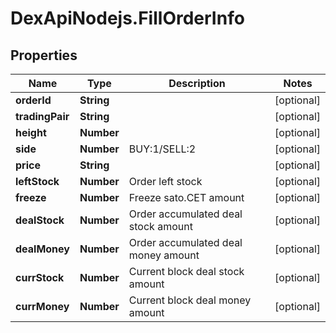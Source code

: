 # DexApiNodejs.FillOrderInfo

## Properties

Name | Type | Description | Notes
------------ | ------------- | ------------- | -------------
**orderId** | **String** |  | [optional] 
**tradingPair** | **String** |  | [optional] 
**height** | **Number** |  | [optional] 
**side** | **Number** | BUY:1/SELL:2 | [optional] 
**price** | **String** |  | [optional] 
**leftStock** | **Number** | Order left stock | [optional] 
**freeze** | **Number** | Freeze sato.CET amount | [optional] 
**dealStock** | **Number** | Order accumulated deal stock amount | [optional] 
**dealMoney** | **Number** | Order accumulated deal money amount | [optional] 
**currStock** | **Number** | Current block deal stock amount | [optional] 
**currMoney** | **Number** | Current block deal money amount | [optional] 


